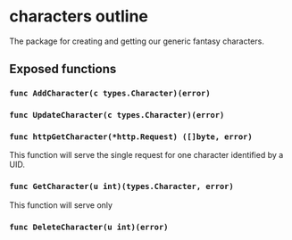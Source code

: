 # characters outline
The package for creating and getting our generic fantasy characters.

## Exposed functions
### `func AddCharacter(c types.Character)(error)`
### `func UpdateCharacter(c types.Character)(error)`

### `func httpGetCharacter(*http.Request) ([]byte, error)`
This function will serve the single request for one character identified by a UID.

### `func GetCharacter(u int)(types.Character, error)`
This function will serve only
 
### `func DeleteCharacter(u int)(error)`
